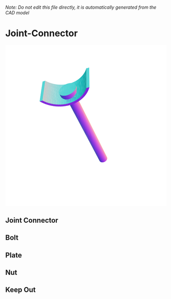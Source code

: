 ###### Note: Do not edit this file directly, it is automatically generated from the CAD model

# Joint-Connector

![](/project.svg)

## Joint Connector


## Bolt


## Plate


## Nut


## Keep Out


